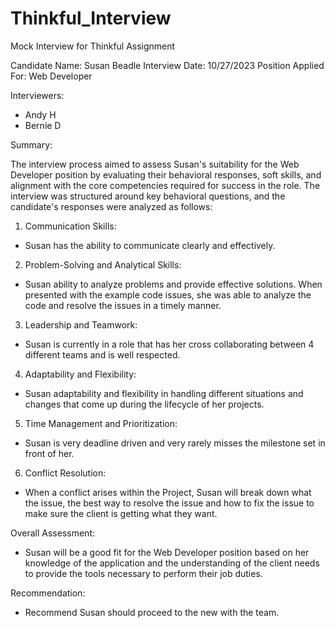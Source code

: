 # Thinkful_Interview
Mock Interview for Thinkful Assignment

Candidate Name: Susan Beadle
Interview Date: 10/27/2023
Position Applied For: Web Developer

Interviewers:
-	Andy H
-	Bernie D

Summary:

The interview process aimed to assess Susan's suitability for the Web Developer position by evaluating their behavioral responses, soft skills, and alignment with the core competencies required for success in the role. The interview was structured around key behavioral questions, and the candidate's responses were analyzed as follows:

1. Communication Skills:
- Susan has the ability to communicate clearly and effectively. 

2. Problem-Solving and Analytical Skills:

- Susan ability to analyze problems and provide effective solutions.  When presented with the example code issues, she was able to analyze the code and resolve the issues in a timely manner.

3. Leadership and Teamwork:

- Susan is currently in a role that has her cross collaborating between 4 different teams and is well respected.

4. Adaptability and Flexibility:

- Susan adaptability and flexibility in handling different situations and changes that come up during the lifecycle of her projects.

5. Time Management and Prioritization:

- Susan is very deadline driven and very rarely misses the milestone set in front of her.

6. Conflict Resolution:

- When a conflict arises within the Project, Susan will break down what the issue, the best way to resolve the issue and how to fix the issue to make sure the client is getting what they want.

Overall Assessment:

- Susan will be a good fit for the Web Developer position based on her knowledge of the application and the understanding of the client needs to provide the tools necessary to perform their job duties.

Recommendation:
- Recommend Susan should proceed to the new with the team.
